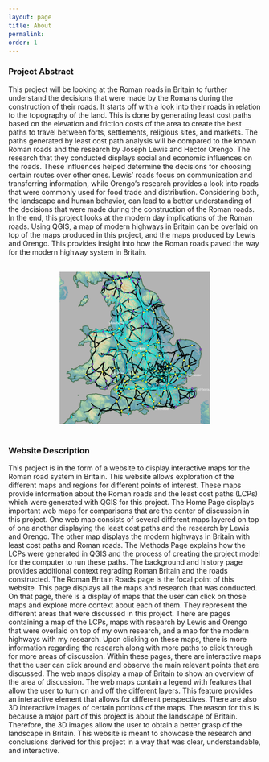 ```yaml
---
layout: page
title: About
permalink:
order: 1
---
```



### **Project Abstract**

This project will be looking at the Roman roads in Britain to further understand the decisions that were made by the Romans during the construction of their roads. It starts off with a look into their roads in relation to the topography of the land. This is done by generating least cost paths based on the elevation and friction costs of the area to create the best paths to travel between forts, settlements, religious sites, and markets. The paths generated by least cost path analysis will be compared to the known Roman roads and the research by Joseph Lewis and Hector Orengo. The research that they conducted displays social and economic influences on the roads. These influences helped determine the decisions for choosing certain routes over other ones. Lewis’ roads focus on communication and transferring information, while Orengo’s research provides a look into roads that were commonly used for food trade and distribution. Considering both, the landscape and human behavior, can lead to a better understanding of the decisions that were made during the construction of the Roman roads. In the end, this project looks at the modern day implications of the Roman roads. Using QGIS, a map of modern highways in Britain can be overlaid on top of the maps produced in this project, and the maps produced by Lewis and Orengo. This provides insight into how the Roman roads paved the way for the modern highway system in Britain.

<br>

<center> <img src="map-analysis/maps/roman-brit-map.PNG" alt="photo" width= "300px"> </center>

<br>



### **Website Description**

This project is in the form of a website to display interactive maps for the Roman road system in Britain. This website allows exploration of the different maps and regions for different points of interest. These maps provide information about the Roman roads and the least cost paths (LCPs) which were generated with QGIS for this project. The Home Page displays important web maps for comparisons that are the center of discussion in this project. One web map consists of several different maps layered on top of one another displaying the least cost paths and the research by Lewis and Orengo. The other map displays the modern highways in Britain with least cost paths and Roman roads. The Methods Page explains how the LCPs were generated in QGIS and the process of creating the project model for the computer to run these paths. The background and history page provides additional context regrading Roman Britain and the roads constructed. The Roman Britain Roads page is the focal point of this website. This page displays all the maps and research that was conducted. On that page, there is a display of maps that the user can click on those maps and explore more context about each of them. They represent the different areas that were discussed in this project. There are pages containing a map of the LCPs, maps with research by Lewis and Orengo that were overlaid on top of my own research, and a map for the modern highways with my research. Upon clicking on these maps, there is more information regarding the research along with more paths to click through for more areas of discussion. Within these pages, there are interactive maps that the user can click around and observe the main relevant points that are discussed. The web maps display a map of Britain to show an overview of the area of discussion. The web maps contain a legend with features that allow the user to turn on and off the different layers. This feature provides an interactive element that allows for different perspectives. There are also 3D interactive images of certain portions of the maps. The reason for this is because a major part of this project is about the landscape of Britain. Therefore, the 3D images allow the user to obtain a better grasp of the landscape in Britain. This website is meant to showcase the research and conclusions derived for this project in a way that was clear, understandable, and interactive.
